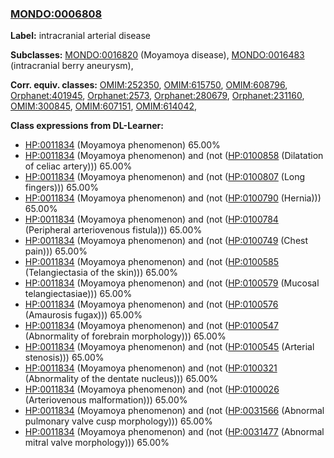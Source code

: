 
### [MONDO:0006808](http://purl.obolibrary.org/obo/MONDO_0006808)
**Label:** intracranial arterial disease

**Subclasses:** [MONDO:0016820](http://purl.obolibrary.org/obo/MONDO_0016820) (Moyamoya disease), [MONDO:0016483](http://purl.obolibrary.org/obo/MONDO_0016483) (intracranial berry aneurysm), 

**Corr. equiv. classes:** [OMIM:252350](http://purl.obolibrary.org/obo/OMIM_252350), [OMIM:615750](http://purl.obolibrary.org/obo/OMIM_615750), [OMIM:608796](http://purl.obolibrary.org/obo/OMIM_608796), [Orphanet:401945](http://www.orpha.net/ORDO/Orphanet_401945), [Orphanet:2573](http://www.orpha.net/ORDO/Orphanet_2573), [Orphanet:280679](http://www.orpha.net/ORDO/Orphanet_280679), [Orphanet:231160](http://www.orpha.net/ORDO/Orphanet_231160), [OMIM:300845](http://purl.obolibrary.org/obo/OMIM_300845), [OMIM:607151](http://purl.obolibrary.org/obo/OMIM_607151), [OMIM:614042](http://purl.obolibrary.org/obo/OMIM_614042), 

**Class expressions from DL-Learner:**

- [HP:0011834](http://purl.obolibrary.org/obo/HP_0011834) (Moyamoya phenomenon) 65.00%
- [HP:0011834](http://purl.obolibrary.org/obo/HP_0011834) (Moyamoya phenomenon) and (not ([HP:0100858](http://purl.obolibrary.org/obo/HP_0100858) (Dilatation of celiac artery))) 65.00%
- [HP:0011834](http://purl.obolibrary.org/obo/HP_0011834) (Moyamoya phenomenon) and (not ([HP:0100807](http://purl.obolibrary.org/obo/HP_0100807) (Long fingers))) 65.00%
- [HP:0011834](http://purl.obolibrary.org/obo/HP_0011834) (Moyamoya phenomenon) and (not ([HP:0100790](http://purl.obolibrary.org/obo/HP_0100790) (Hernia))) 65.00%
- [HP:0011834](http://purl.obolibrary.org/obo/HP_0011834) (Moyamoya phenomenon) and (not ([HP:0100784](http://purl.obolibrary.org/obo/HP_0100784) (Peripheral arteriovenous fistula))) 65.00%
- [HP:0011834](http://purl.obolibrary.org/obo/HP_0011834) (Moyamoya phenomenon) and (not ([HP:0100749](http://purl.obolibrary.org/obo/HP_0100749) (Chest pain))) 65.00%
- [HP:0011834](http://purl.obolibrary.org/obo/HP_0011834) (Moyamoya phenomenon) and (not ([HP:0100585](http://purl.obolibrary.org/obo/HP_0100585) (Telangiectasia of the skin))) 65.00%
- [HP:0011834](http://purl.obolibrary.org/obo/HP_0011834) (Moyamoya phenomenon) and (not ([HP:0100579](http://purl.obolibrary.org/obo/HP_0100579) (Mucosal telangiectasiae))) 65.00%
- [HP:0011834](http://purl.obolibrary.org/obo/HP_0011834) (Moyamoya phenomenon) and (not ([HP:0100576](http://purl.obolibrary.org/obo/HP_0100576) (Amaurosis fugax))) 65.00%
- [HP:0011834](http://purl.obolibrary.org/obo/HP_0011834) (Moyamoya phenomenon) and (not ([HP:0100547](http://purl.obolibrary.org/obo/HP_0100547) (Abnormality of forebrain morphology))) 65.00%
- [HP:0011834](http://purl.obolibrary.org/obo/HP_0011834) (Moyamoya phenomenon) and (not ([HP:0100545](http://purl.obolibrary.org/obo/HP_0100545) (Arterial stenosis))) 65.00%
- [HP:0011834](http://purl.obolibrary.org/obo/HP_0011834) (Moyamoya phenomenon) and (not ([HP:0100321](http://purl.obolibrary.org/obo/HP_0100321) (Abnormality of the dentate nucleus))) 65.00%
- [HP:0011834](http://purl.obolibrary.org/obo/HP_0011834) (Moyamoya phenomenon) and (not ([HP:0100026](http://purl.obolibrary.org/obo/HP_0100026) (Arteriovenous malformation))) 65.00%
- [HP:0011834](http://purl.obolibrary.org/obo/HP_0011834) (Moyamoya phenomenon) and (not ([HP:0031566](http://purl.obolibrary.org/obo/HP_0031566) (Abnormal pulmonary valve cusp morphology))) 65.00%
- [HP:0011834](http://purl.obolibrary.org/obo/HP_0011834) (Moyamoya phenomenon) and (not ([HP:0031477](http://purl.obolibrary.org/obo/HP_0031477) (Abnormal mitral valve morphology))) 65.00%


